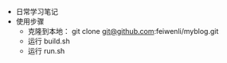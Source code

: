 - 日常学习笔记
- 使用步骤
	- 克隆到本地：
	git clone git@github.com:feiwenli/myblog.git
	- 运行 build.sh 
	- 运行 run.sh